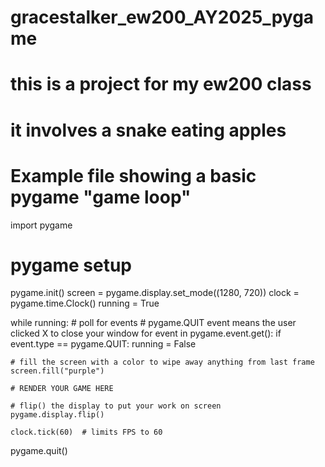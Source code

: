 # gracestalker_ew200_AY2025_pygame
# this is a project for my ew200 class
# it involves a snake eating apples

# Example file showing a basic pygame "game loop"
import pygame

# pygame setup
pygame.init()
screen = pygame.display.set_mode((1280, 720))
clock = pygame.time.Clock()
running = True

while running:
    # poll for events
    # pygame.QUIT event means the user clicked X to close your window
    for event in pygame.event.get():
        if event.type == pygame.QUIT:
            running = False

    # fill the screen with a color to wipe away anything from last frame
    screen.fill("purple")

    # RENDER YOUR GAME HERE

    # flip() the display to put your work on screen
    pygame.display.flip()

    clock.tick(60)  # limits FPS to 60

pygame.quit()
